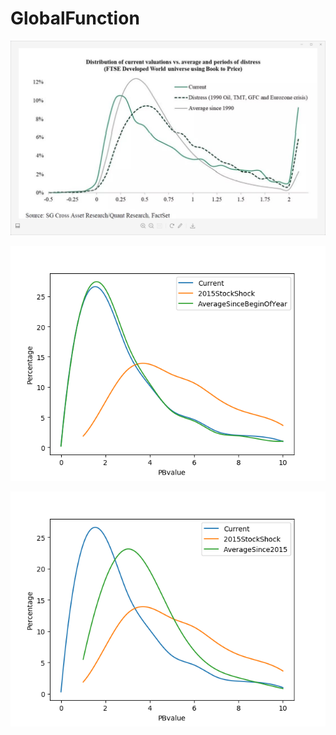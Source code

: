 # GlobalFunction

![image-20200629142417359](asset/image-20200629142417359.png)

![image-20200629141339938](asset/image-20200629141339938.png)

![image-20200629142336060](asset/image-20200629142336060.png)

